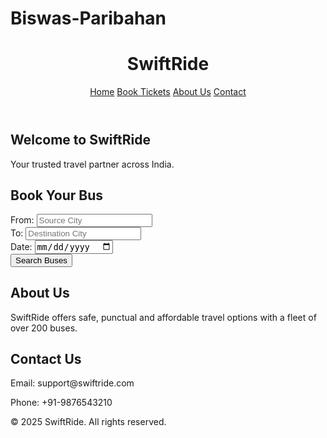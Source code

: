 # Biswas-Paribahan
<!DOCTYPE html>
<html lang="en">
<head>
  <meta charset="UTF-8" />
  <meta name="viewport" content="width=device-width, initial-scale=1.0"/>
  <title>SwiftRide Bus Services</title>
  <link rel="stylesheet" href="style.css"/>
</head>
<body>
  <header>
    <h1>SwiftRide</h1>
    <nav>
      <a href="#home">Home</a>
      <a href="#search">Book Tickets</a>
      <a href="#about">About Us</a>
      <a href="#contact">Contact</a>
    </nav>
  </header>

  <section id="home">
    <h2>Welcome to SwiftRide</h2>
    <p>Your trusted travel partner across India.</p>
  </section>

  <section id="search">
    <h2>Book Your Bus</h2>
    <form>
      <label>From: <input type="text" placeholder="Source City" required></label><br>
      <label>To: <input type="text" placeholder="Destination City" required></label><br>
      <label>Date: <input type="date" required></label><br>
      <button type="submit">Search Buses</button>
    </form>
  </section>

  <section id="about">
    <h2>About Us</h2>
    <p>SwiftRide offers safe, punctual and affordable travel options with a fleet of over 200 buses.</p>
  </section>

  <section id="contact">
    <h2>Contact Us</h2>
    <p>Email: support@swiftride.com</p>
    <p>Phone: +91-9876543210</p>
  </section>

  <footer>
    <p>© 2025 SwiftRide. All rights reserved.</p>
  </footer>
</body>
</html>
